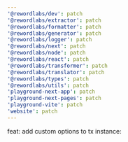 ```yaml
---
'@rewordlabs/dev': patch
'@rewordlabs/extractor': patch
'@rewordlabs/formatter': patch
'@rewordlabs/generator': patch
'@rewordlabs/logger': patch
'@rewordlabs/next': patch
'@rewordlabs/node': patch
'@rewordlabs/react': patch
'@rewordlabs/transformer': patch
'@rewordlabs/translator': patch
'@rewordlabs/types': patch
'@rewordlabs/utils': patch
'playground-next-app': patch
'playground-next-pages': patch
'playground-vite': patch
'website': patch
---
```


feat: add custom options to tx instance:
